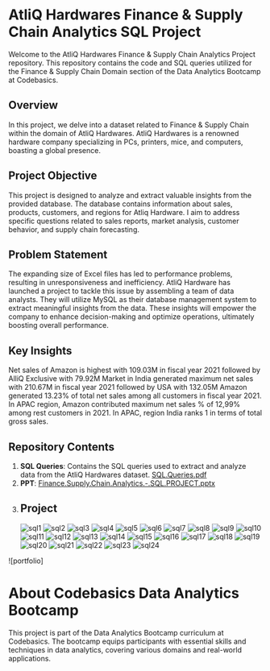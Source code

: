 # AtliQ Hardwares Finance & Supply Chain Analytics SQL Project
Welcome to the AtliQ Hardwares Finance & Supply Chain Analytics Project repository. This repository contains the code and SQL queries utilized for the Finance & Supply Chain Domain section of the Data Analytics Bootcamp at Codebasics.

## Overview
In this project, we delve into a dataset related to Finance & Supply Chain within the domain of AtliQ Hardwares. AtliQ Hardwares is a renowned hardware company specializing in PCs, printers, mice, and computers, boasting a global presence.

## Project Objective
This project is designed to analyze and extract valuable insights from the provided database. The database contains information about sales, products, customers, and regions for Atliq Hardware. I aim to address specific questions related to sales reports, market analysis, customer behavior, and supply chain forecasting.

## Problem Statement
The expanding size of Excel files has led to performance problems, resulting in unresponsiveness and inefficiency. AtliQ Hardware has launched a project to tackle this issue by assembling a team of data analysts. They will utilize MySQL as their database management system to extract meaningful insights from the data. These insights will empower the company to enhance decision-making and optimize operations, ultimately boosting overall performance.

## Key Insights
Net sales of Amazon is highest with 109.03M in fiscal year 2021 followed by AlliQ Exclusive with 79.92M
Market in India generated maximum net sales with 210.67M in fiscal year 2021 followed by USA with 132.05M
Amazon generated 13.23% of total net sales among all customers in fiscal year 2021.
In APAC region, Amazon contributed maximum net sales % of 12,99% among rest customers in 2021.
In APAC, region India ranks 1 in terms of total gross sales.

## Repository Contents
1. **SQL Queries**: Contains the SQL queries used to extract and analyze data from the AtliQ Hardwares dataset. [SQL.Queries.pdf](https://github.com/user-attachments/files/17690321/SQL.Queries.pdf)
2. **PPT**: [Finance.Supply.Chain.Analytics.-.SQL.PROJECT.pptx](https://github.com/user-attachments/files/17690342/Finance.Supply.Chain.Analytics.-.SQL.PROJECT.pptx)
3. ## **Project**
   ![sql1](https://github.com/user-attachments/assets/20a2f0c0-f8c5-4513-a976-22b7bbe15a18)
![sql2](https://github.com/user-attachments/assets/19b047e4-53ef-4d7b-9a98-74cbb7db5b80)
![sql3](https://github.com/user-attachments/assets/946396e9-3dee-4758-8165-c5dccdb57081)
![sql4](https://github.com/user-attachments/assets/f4661526-6f91-475d-898f-1d3d096930e9)
![sql5](https://github.com/user-attachments/assets/2640bfd9-1ef2-456d-b029-bae06a00f755)
![sql6](https://github.com/user-attachments/assets/13bec3e8-eb32-4cf3-99aa-406a4dce7047)
![sql7](https://github.com/user-attachments/assets/61fc5861-d169-4ad2-87e9-13c4624273cf)
![sql8](https://github.com/user-attachments/assets/674d2985-2056-4d6e-af3d-6ca624cb3db3)
![sql9](https://github.com/user-attachments/assets/21c36cfd-b0ed-4ba3-960a-620299cc7b00)
![sql10](https://github.com/user-attachments/assets/5aa69a10-bda8-4656-a49f-b875aaacc091)
![sql11](https://github.com/user-attachments/assets/729d5d1a-b7dd-47dd-b387-cbed1d978b73)
![sql12](https://github.com/user-attachments/assets/6011f776-e278-4c04-a64c-2e2a04802762)
![sql13](https://github.com/user-attachments/assets/08112726-a97b-44e3-8c90-eeeb75b9a234)
![sql14](https://github.com/user-attachments/assets/5b4dc49f-bbc2-491b-86c2-ae8da19a6b63)
![sql15](https://github.com/user-attachments/assets/ca780875-0dce-478e-9b01-856aa913f390)
![sql16](https://github.com/user-attachments/assets/818f57c7-2bb9-461b-b41f-c1b1a86ed9c6)
![sql17](https://github.com/user-attachments/assets/88ef80e0-185a-48be-aa11-46f8da191a3f)
![sql18](https://github.com/user-attachments/assets/58ca96c1-1c44-4b98-bd3f-a831797ce851)
![sql19](https://github.com/user-attachments/assets/e6f85671-e15d-414d-b4ac-929469fff98d)
![sql20](https://github.com/user-attachments/assets/c1bbca99-e430-4d1b-a52e-ae14f36b01fc)
![sql21](https://github.com/user-attachments/assets/78982bf3-1813-495a-8180-0db1d783e389)
![sql22](https://github.com/user-attachments/assets/fdc9f32f-a423-47cf-b8a4-c26c9d8ba6ef)
![sql23](https://github.com/user-attachments/assets/44eae3bb-2d21-448d-ab8a-9bb73745435c)
![sql24](https://github.com/user-attachments/assets/b5991386-aca8-49b3-b90c-961b0410862c)

![portfolio]

# About Codebasics Data Analytics Bootcamp
This project is part of the Data Analytics Bootcamp curriculum at Codebasics. The bootcamp equips participants with essential skills and techniques in data analytics, covering various domains and real-world applications.

